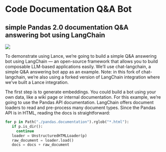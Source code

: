 # Code Documentation Q&A Bot

## simple Pandas 2.0 documentation Q&A answering bot using LangChain

<img id="splash" src="https://user-images.githubusercontent.com/917119/234710587-3b488467-e8a4-46ec-b377-fe24c17eecca.png"/>

To demonstrate using Lance, we’re going to build a simple Q&A answering bot using LangChain — an open-source framework that allows you to build composable LLM-based applications easily. We’ll use chat-langchain, a simple Q&A answering bot app as an example. Note: in this fork of chat-langchain, we’re also using a forked version of LangChain integration where we’ve built a Lance integration.

The first step is to generate embeddings. You could build a bot using your own data, like a wiki page or internal documentation. For this example, we’re going to use the Pandas API documentation. LangChain offers document loaders to read and pre-process many document types. Since the Pandas API is in HTML, reading the docs is straightforward:

```python
for p in Path("./pandas.documentation").rglob("*.html"):
   if p.is_dir():
     continue
   loader = UnstructuredHTMLLoader(p)
   raw_document = loader.load()
   docs = docs + raw_document
